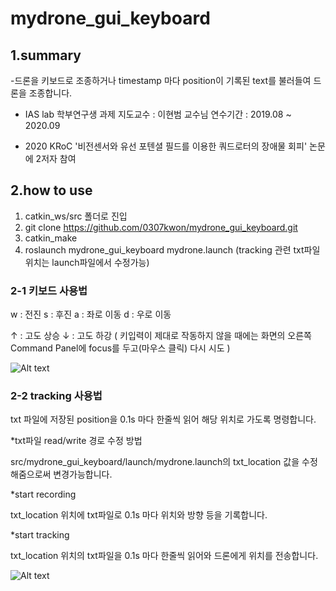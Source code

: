 mydrone_gui_keyboard
========================

1.summary
---------------
-드론을 키보드로 조종하거나 
timestamp 마다 position이 기록된 text를 불러들여 드론을 조종합니다.

- IAS lab 학부연구생 과제
지도교수 : 이현범 교수님
연수기간 : 2019.08 ~ 2020.09

- 2020 KRoC
'비전센서와 유선 포텐셜 필드를 이용한 쿼드로터의 장애물 회피' 
논문에 2저자 참여


2.how to use
-----------------
1. catkin_ws/src 폴더로 진입
2. git clone https://github.com/0307kwon/mydrone_gui_keyboard.git
3. catkin_make
4. roslaunch mydrone_gui_keyboard mydrone.launch
(tracking 관련 txt파일 위치는 launch파일에서 수정가능)

### 2-1 키보드 사용법
w : 전진
s : 후진
a : 좌로 이동
d : 우로 이동

↑ : 고도 상승
↓ : 고도 하강
( 키입력이 제대로 작동하지 않을 때에는 화면의 오른쪽 Command Panel에 focus를 두고(마우스 클릭) 다시 시도 )

![Alt text](/image/keyboard.gif "keyboard")


### 2-2 tracking 사용법
txt 파일에 저장된 position을 0.1s 마다 한줄씩 읽어 해당 위치로 가도록 명령합니다.

*txt파일 read/write 경로 수정 방법

src/mydrone_gui_keyboard/launch/mydrone.launch의 
txt_location 값을 수정해줌으로써 변경가능합니다.

*start recording 

txt_location 위치에 txt파일로 0.1s 마다 위치와 방향 등을 기록합니다.

*start tracking

txt_location 위치의 txt파일을 0.1s 마다 한줄씩 읽어와 드론에게 위치를 전송합니다.

![Alt text](/image/tracking.gif "tracking")


